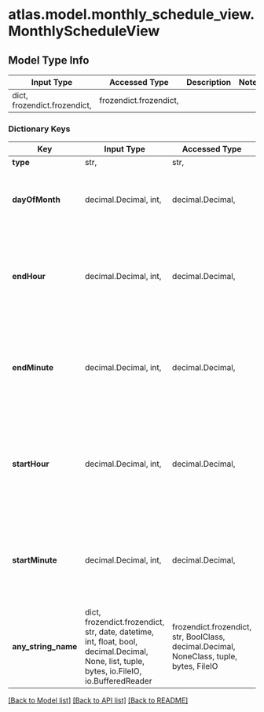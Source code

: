 # atlas.model.monthly_schedule_view.MonthlyScheduleView

## Model Type Info
Input Type | Accessed Type | Description | Notes
------------ | ------------- | ------------- | -------------
dict, frozendict.frozendict,  | frozendict.frozendict,  |  | 

### Dictionary Keys
Key | Input Type | Accessed Type | Description | Notes
------------ | ------------- | ------------- | ------------- | -------------
**type** | str,  | str,  |  | 
**dayOfMonth** | decimal.Decimal, int,  | decimal.Decimal,  | Day of the month when the scheduled archive starts. | [optional] value must be a 32 bit integer
**endHour** | decimal.Decimal, int,  | decimal.Decimal,  | Hour of the day when the scheduled window to run one online archive ends. | [optional] value must be a 32 bit integer
**endMinute** | decimal.Decimal, int,  | decimal.Decimal,  | Minute of the hour when the scheduled window to run one online archive ends. | [optional] value must be a 32 bit integer
**startHour** | decimal.Decimal, int,  | decimal.Decimal,  | Hour of the day when the when the scheduled window to run one online archive starts. | [optional] value must be a 32 bit integer
**startMinute** | decimal.Decimal, int,  | decimal.Decimal,  | Minute of the hour when the scheduled window to run one online archive starts. | [optional] value must be a 32 bit integer
**any_string_name** | dict, frozendict.frozendict, str, date, datetime, int, float, bool, decimal.Decimal, None, list, tuple, bytes, io.FileIO, io.BufferedReader | frozendict.frozendict, str, BoolClass, decimal.Decimal, NoneClass, tuple, bytes, FileIO | any string name can be used but the value must be the correct type | [optional]

[[Back to Model list]](../../README.md#documentation-for-models) [[Back to API list]](../../README.md#documentation-for-api-endpoints) [[Back to README]](../../README.md)

